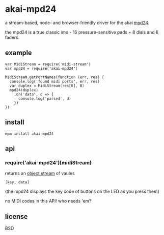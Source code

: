 # akai-mpd24

a stream-based, node- and browser-friendly driver for the akai [mpd24](http://www.akaipro.com/product/mpd241).

the mpd24 is a true classic imo - 16 pressure-sensitive pads + 8 dials and 8 faders.

## example

```
var MidiStream = require('midi-stream')
var mpd24 = require('akai-mpd24')

MidiStream.getPortNames(function (err, res) {
  console.log('found midi ports', err, res)
  var duplex = MidiStream(res[0], 0)
  mpd24(duplex)
    .on('data', d => {
      console.log('parsed', d)
    })
})
```

## install

    npm install akai-mpd24
    
## api

### require('akai-mpd24')(midiStream)

returns an [object stream](https://nodejs.org/api/stream.html#stream_object_mode) of vaules

```
[key, data]
```

(the mpd24 displays the key code of buttons on the LED as you press them)

no MIDI codes in this API! who needs 'em?

## license

BSD
